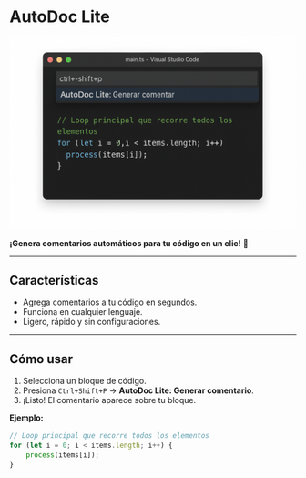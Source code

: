 # AutoDoc Lite

![AutoDoc Lite Demo](images/demo.gif)

**¡Genera comentarios automáticos para tu código en un clic!** 🚀

---

## **Características**
- Agrega comentarios a tu código en segundos.
- Funciona en cualquier lenguaje.
- Ligero, rápido y sin configuraciones.

---

## **Cómo usar**
1. Selecciona un bloque de código.
2. Presiona `Ctrl+Shift+P` → **AutoDoc Lite: Generar comentario**.
3. ¡Listo! El comentario aparece sobre tu bloque.

**Ejemplo:**
```ts
// Loop principal que recorre todos los elementos
for (let i = 0; i < items.length; i++) {
    process(items[i]);
}
